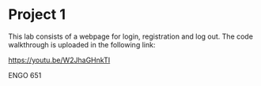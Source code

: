 # Project 1

This lab consists of a webpage for login, registration and log out. The code walkthrough is uploaded in the following link:

https://youtu.be/W2JhaGHnkTI

ENGO 651
